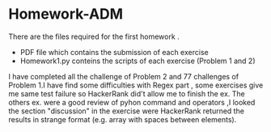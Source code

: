 # Homework-ADM

There are the files required for the first homework .
+ PDF file  which contains the submission of each exercise
+ Homework1.py conteins the scripts of each exercise (Problem 1 and 2)

I have completed all the challenge of Problem 2 and 77 challenges of Problem 1.I have find some difficulties with Regex part ,
some exercises give me same test failure so HackerRank did't allow me to finish the ex.
The others ex. were a good review of pyhon command and operators ,I looked the section "discussion" in the exercise were HackerRank returned 
the results in strange format      (e.g. array with spaces between elements).
